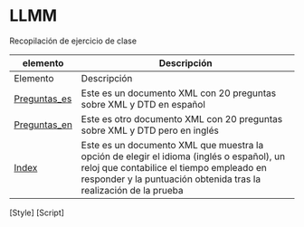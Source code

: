 # LLMM
Recopilación de ejercicio de clase


    
elemento | Descripción
-------- | -----------
Elemento | Descripción
[Preguntas_es](/ProyectoXML2/Práctica3trimestre/preguntas_es.xml) | Este es un documento XML con 20 preguntas sobre XML y DTD en español
[Preguntas_en](/ProyectoXML2/Práctica3trimestre/preguntas_en.xml) | Este es otro documento XML con 20 preguntas sobre XML y DTD pero en inglés
[Index](/ProyectoXML2/Práctica3trimestre/index.xml) | Este es un documento XML que muestra la opción de elegir el idioma (inglés o español), un reloj que contabilice el tiempo empleado en responder y la puntuación obtenida tras la realización de la prueba
[Style]
[Script]
